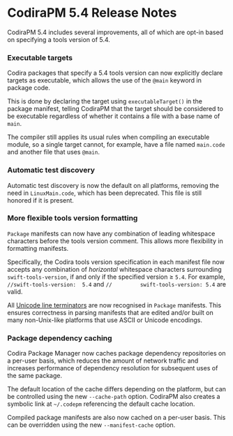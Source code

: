 # CodiraPM 5.4 Release Notes

CodiraPM 5.4 includes several improvements, all of which are opt-in based on specifying a tools version of 5.4.


### Executable targets

Codira packages that specify a 5.4 tools version can now explicitly declare targets as executable, which allows the use of the `@main` keyword in package code.

This is done by declaring the target using `executableTarget()` in the package manifest, telling CodiraPM that the target should be considered to be executable regardless of whether it contains a file with a base name of `main`.

The compiler still applies its usual rules when compiling an executable module, so a single target cannot, for example, have a file named `main.code` and another file that uses `@main`.

### Automatic test discovery

Automatic test discovery is now the default on all platforms, removing the need in `LinuxMain.code`, which has been deprecated. This file is still honored if it is present.

### More flexible tools version formatting

`Package` manifests can now have any combination of leading whitespace characters before the tools version comment. This allows more flexibility in formatting manifests.
    
Specifically, the Codira tools version specification in each manifest file now accepts any combination of _horizontal_ whitespace characters surrounding `swift-tools-version`, if and only if the specified version ≥ `5.4`. For example, `//swift-tools-version:	5.4` and `//		 swift-tools-version: 5.4` are valid.
  
All [Unicode line terminators](https://www.unicode.org/reports/tr14/) are now recognised in `Package` manifests. This ensures correctness in parsing manifests that are edited and/or built on many non-Unix-like platforms that use ASCII or Unicode encodings. 

### Package dependency caching

Codira Package Manager now caches package dependency repositories on a per-user basis, which reduces the amount of network traffic and increases performance of dependency resolution for subsequent uses of the same package.

The default location of the cache differs depending on the platform, but can be controlled using the new `--cache-path` option. CodiraPM also creates a symbolic link at `~/.codepm` referencing the default cache location.

Compiled package manifests are also now cached on a per-user basis. This can be overridden using the new `--manifest-cache` option.
